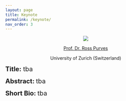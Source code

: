 ```yaml
---
layout: page
title: Keynote
permalink: /keynote/
nav_order: 3
---
```


<p align="center">
<a>
 <img src="{{site.baseurl}}/1191.jpg"  ></a>
</p>

 <p align="center">
<a href="https://www.geo.uzh.ch/~rsp/">
 Prof. Dr. Ross Purves </a>
</p>
  
 <p align="center">
 University of Zurich (Switzerland) 
</p>

 


<span style="font-size:20px;"> <strong> Title:</strong> tba

<span style="font-size:20px;"> <strong> Abstract: </strong> tba

<span style="font-size:20px;"> <strong> Short Bio: </strong> tba
